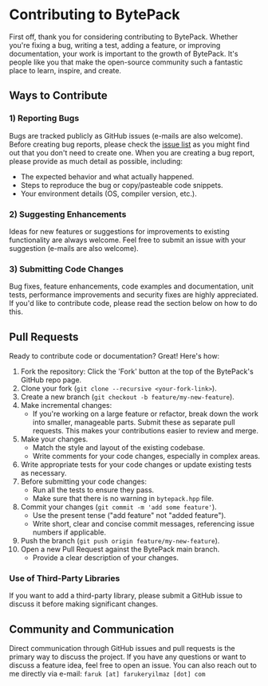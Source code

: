 # Contributing to BytePack
First off, thank you for considering contributing to BytePack. Whether you're fixing a bug, writing a test, adding a feature, or improving documentation, your work is important to the growth of BytePack. It's people like you that make the open-source community such a fantastic place to learn, inspire, and create.

## Ways to Contribute
### 1) Reporting Bugs

Bugs are tracked publicly as GitHub issues (e-mails are also welcome). Before creating bug reports, please check the [issue list](https://github.com/farukeryilmaz/bytepack/issues) as you might find out that you don't need to create one. When you are creating a bug report, please provide as much detail as possible, including:

- The expected behavior and what actually happened.
- Steps to reproduce the bug or copy/pasteable code snippets.
- Your environment details (OS, compiler version, etc.).

### 2) Suggesting Enhancements

Ideas for new features or suggestions for improvements to existing functionality are always welcome. Feel free to submit an issue with your suggestion (e-mails are also welcome).

### 3) Submitting Code Changes
Bug fixes, feature enhancements, code examples and documentation, unit tests, performance improvements and security fixes are highly appreciated. If you'd like to contribute code, please read the section below on how to do this.

## Pull Requests

Ready to contribute code or documentation? Great! Here's how:

1. Fork the repository: Click the 'Fork' button at the top of the BytePack's GitHub repo page.
2. Clone your fork (`git clone --recursive <your-fork-link>`).
3. Create a new branch (`git checkout -b feature/my-new-feature`).
4. Make incremental changes:
   - If you're working on a large feature or refactor, break down the work into smaller, manageable parts. Submit these as separate pull requests. This makes your contributions easier to review and merge.
5. Make your changes.
   - Match the style and layout of the existing codebase.
   - Write comments for your code changes, especially in complex areas.
6. Write appropriate tests for your code changes or update existing tests as necessary.
7. Before submitting your code changes:
   - Run all the tests to ensure they pass.
   - Make sure that there is no warning in `bytepack.hpp` file.
8. Commit your changes (`git commit -m 'add some feature'`).
   - Use the present tense ("add feature" not "added feature").
   - Write short, clear and concise commit messages, referencing issue numbers if applicable.
9. Push the branch (`git push origin feature/my-new-feature`).
10. Open a new Pull Request against the BytePack main branch.
    - Provide a clear description of your changes.

### Use of Third-Party Libraries

If you want to add a third-party library, please submit a GitHub issue to discuss it before making significant changes.

## Community and Communication

Direct communication through GitHub issues and pull requests is the primary way to discuss the project. If you have any questions or want to discuss a feature idea, feel free to open an issue. You can also reach out to me directly via e-mail: `faruk [at] farukeryilmaz [dot] com`